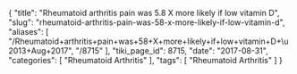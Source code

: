 {
    "title": "Rheumatoid arthritis pain was 5.8 X more likely if low vitamin D",
    "slug": "rheumatoid-arthritis-pain-was-58-x-more-likely-if-low-vitamin-d",
    "aliases": [
        "/Rheumatoid+arthritis+pain+was+58+X+more+likely+if+low+vitamin+D+\u2013+Aug+2017",
        "/8715"
    ],
    "tiki_page_id": 8715,
    "date": "2017-08-31",
    "categories": [
        "Rheumatoid Arthritis"
    ],
    "tags": [
        "Rheumatoid Arthritis"
    ]
}